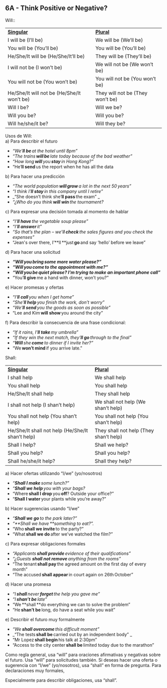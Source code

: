 ## 6A - Think Positive or Negative?

Will::


<table>
  <tr>
   <td><strong><span style="text-decoration:underline;">Singular</span></strong>
   </td>
   <td><strong><span style="text-decoration:underline;">Plural</span></strong>
   </td>
  </tr>
  <tr>
   <td>I will be (I’ll be)
   </td>
   <td>We will be (We’ll be)
   </td>
  </tr>
  <tr>
   <td>You will be (You’ll be)
   </td>
   <td>You will be (You’ll be)
   </td>
  </tr>
  <tr>
   <td>He/She/It will be (He/She/It’ll be)
   </td>
   <td>They will be (They’ll be)
   </td>
  </tr>
  <tr>
   <td>I will not be (I won’t be)
   </td>
   <td>We will not be (We won’t be)
   </td>
  </tr>
  <tr>
   <td>You will not be (You won’t be)
   </td>
   <td>You will not be (You won’t be)
   </td>
  </tr>
  <tr>
   <td>He/She/It will not be (He/She/It won’t be)
   </td>
   <td>They will not be (They won’t be)
   </td>
  </tr>
  <tr>
   <td>Will I be?
   </td>
   <td>Will we be?
   </td>
  </tr>
  <tr>
   <td>Will you be?
   </td>
   <td>Will you be?
   </td>
  </tr>
  <tr>
   <td>Will he/she/it be?
   </td>
   <td>Will they be?
   </td>
  </tr>
</table>


Usos de Will: \
a) Para describir el futuro



* _“We’**ll be** at the hotel until 8pm”_
* _“The trains **will be** late today because of the bad weather”_
* _“How long **will** you **stay** in Hong Kong?”_
* “He’**ll send** us the report when he has all the data

b) Para hacer una predicción 



* _“The world population **will grow** a lot in the next 50 years”_ 
* _“I think I’**ll stay** in this company until I retire”_
* _“She doesn’t think she’**ll pass** the exam” _
* _“¿Who do you think **will win** the tournament?_

c) Para expresar una decisión tomada al momento de hablar 



* _“I’**ll have** the vegetable soup please”_
* _“I’**ll answer** it”_
* _“So that’s the plan – we’l**l check** the sales figures and you check the expenses”_
* “Jean's over there, I’**ll **just **go** and say ‘hello’ before we leave”

d) Para hacer una solicitud 



* **_“Will you bring some more water please?”_**
* **_“Will you come to the appointment with me?”_**
* **_“Will you be quiet please? I’m trying to make an important phone call”_**
* “You’**ll give** me a hand with dinner, won’t you?”

e) Hacer promesas y ofertas 



* _“I’**ll call** you when I get home”_
* _“She’**ll help** you finish the work, don’t worry”_
* _“We’**ll send** you the goods as soon as possible”_
* “Lee and Kim **will show** you around the city”

f) Para describir la consecuencia de una frase condicional: 



* _“If it rains, I’**ll take** my umbrella”_
* _“If they win the next match, they’**ll go** through to the final”_
* _“**Will** she **come** to dinner if I invite her?”_
* “We **won’t mind** if you arrive late.”

Shall:


<table>
  <tr>
   <td><strong><span style="text-decoration:underline;">Singular</span></strong>
   </td>
   <td><strong><span style="text-decoration:underline;">Plural</span></strong>
   </td>
  </tr>
  <tr>
   <td>I shall help
   </td>
   <td>We shall help
   </td>
  </tr>
  <tr>
   <td>You shall help
   </td>
   <td>You shall help
   </td>
  </tr>
  <tr>
   <td>He/She/It shall help
   </td>
   <td>They shall help
   </td>
  </tr>
  <tr>
   <td>I shall not help (I shan’t help)
   </td>
   <td>We shall not help (We shan’t help)
   </td>
  </tr>
  <tr>
   <td>You shall not help (You shan’t help)
   </td>
   <td>You shall not help (You shan’t help)
   </td>
  </tr>
  <tr>
   <td>He/She/It shall not help (He/She/It shan’t help)
   </td>
   <td>They shall not help (They shan’t help)
   </td>
  </tr>
  <tr>
   <td>Shall I help?
   </td>
   <td>Shall we help?
   </td>
  </tr>
  <tr>
   <td>Shall you help?
   </td>
   <td>Shall you help?
   </td>
  </tr>
  <tr>
   <td>Shall he/she/it help?
   </td>
   <td>Shall they help?
   </td>
  </tr>
</table>


a) Hacer ofertas utilizando “I/we” (yo/nosotros) 



* _“**Shall I make** some lunch?”_
* _“**Shall we help** you with your bags?_
* “Where **shall I drop** you **off**? Outside your office?”
* “**Shall I water** your plants while you’re away?”

b) Hacer sugerencias usando “I/we” 



* _“**Shall we go** to the park later?”_
* _“**Shall we have **something to eat?”._ 
* “Who **shall we invite** to the party?”
* “What **shall we do** after we’ve watched the film?”

c) Para expresar obligaciones formales 



* _“Applicants **shall provide** evidence of their qualifications”_
* _“¿Guests **shall not remove** anything from the rooms”_
* “The tenant **shall pay** the agreed amount on the first day of every month”
* “The accused **shall appear** in court again on 26th October”

d) Hacer una promesa 



* _“I **shall** never **forget** the help you gave me”_
* _“I **shan’t be** late”_
* “We **shall **do everything we can to solve the problem”
* “He **shan’t be** long, do have a seat while you wait” 

e) Describir el futuro muy formalmente 



* _“We **shall overcome** this difficult moment”_
* _“The tests **shall be** carried out by an independent body” _
* “Mr Lopez **shall begin** his talk at 2:30pm”
* “Access to the city center **shall be** limited today due to the marathon”

Como regla general, usa “will” para oraciones afirmativas y negativas sobre el futuro. Usa “will” para solicitudes también. Si deseas hacer una oferta o sugerencia con “I/we” (yo/nosotros), usa “shall” en forma de pregunta. Para declaraciones muy formales, 

Especialmente para describir obligaciones, usa “shall”.

